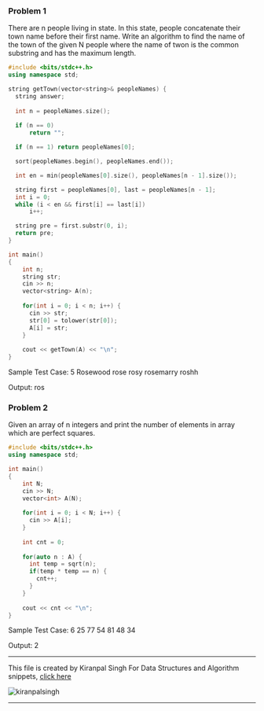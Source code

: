 ### Problem 1
There are n people living in state. In this state, people concatenate their town name before their first name. Write an algorithm to find the name of the town of the given N people where the name of twon is the common substring and has the maximum length.

```cpp
#include <bits/stdc++.h>
using namespace std;

string getTown(vector<string>& peopleNames) {
  string answer;
  
  int n = peopleNames.size();
  
  if (n == 0)
      return "";

  if (n == 1) return peopleNames[0];

  sort(peopleNames.begin(), peopleNames.end());

  int en = min(peopleNames[0].size(), peopleNames[n - 1].size());

  string first = peopleNames[0], last = peopleNames[n - 1];
  int i = 0;
  while (i < en && first[i] == last[i])
      i++;

  string pre = first.substr(0, i);
  return pre;
}

int main() 
{
    int n;
    string str;
    cin >> n;
    vector<string> A(n);
    
    for(int i = 0; i < n; i++) {
      cin >> str;
      str[0] = tolower(str[0]);
      A[i] = str;
    }
    
    cout << getTown(A) << "\n";
}
```

Sample Test Case:
5
Rosewood rose rosy rosemarry roshh

Output:
ros

### Problem 2
Given an array of n integers and print the number of elements in array which are perfect squares.

```cpp
#include <bits/stdc++.h>
using namespace std;

int main() 
{
    int N;
    cin >> N;
    vector<int> A(N);
    
    for(int i = 0; i < N; i++) {
      cin >> A[i];
    }
    
    int cnt = 0;
    
    for(auto n : A) {
      int temp = sqrt(n);
      if(temp * temp == n) {
        cnt++;
      }
    }
    
    cout << cnt << "\n";
}
```

Sample Test Case:
6
25 77 54 81 48 34

Output:
2


--- 
This file is created by Kiranpal Singh
For Data Structures and Algorithm snippets, [click here](https://github.com/kiranpalsingh1806/DSA-Code-Snippets)
<p align="left"> <img src="https://komarev.com/ghpvc/?username=kiranpalsingh1806&label=Views&color=blue&style=plastic" alt="kiranpalsingh" /> </p>

--- 
